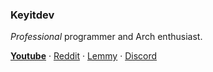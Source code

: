 
 ### Keyitdev

 *Professional* programmer and Arch enthusiast.
 
 **<a href="https://www.youtube.com/@keyitdev?sub_confirmation=1" target="blank">Youtube</a>** · <a href="" target="blank">Reddit</a> · <a href="" target="blank">Lemmy</a> · <a href="" target="blank">Discord</a> 


